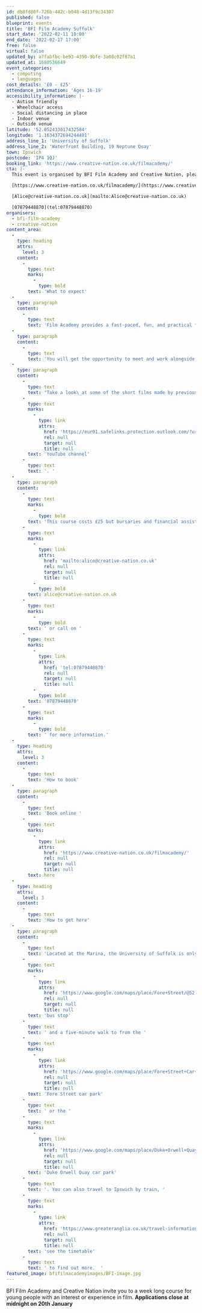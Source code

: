 ```yaml
---
id: db8fd80f-726b-442c-b048-4d13f9c34307
published: false
blueprint: events
title: 'BFI Film Academy Suffolk'
start_date: '2022-02-11 10:00'
end_date: '2022-02-17 17:00'
free: false
virtual: false
updated_by: a7fabfbc-be93-4390-9bfe-3a08c02f87a1
updated_at: 1680536649
event_categories:
  - computing
  - languages
cost_details: '£0 - £25'
attendance_information: 'Ages 16-19'
accessibility_information: |-
  - Autism friendly
  - Wheelchair access
  - Social distancing in place
  - Indoor venue
  - Outside venue
latitude: '52.052433017432584'
longitude: '1.1634372694244481'
address_line_1: 'University of Suffolk'
address_line_2: 'Waterfront Building, 19 Neptune Quay'
town: Ipswich
postcode: 'IP4 1QJ'
booking_link: 'https://www.creative-nation.co.uk/filmacademy/'
cta: |-
  This event is organised by BFI Film Academy and Creative Nation, please contact Alice Whitney:

  [https://www.creative-nation.co.uk/filmacademy/](https://www.creative-nation.co.uk/filmacademy/)

  [Alice@creative-nation.co.uk](mailto:Alice@creative-nation.co.uk)

  [07879448870](tel:07879448870)
organisers:
  - bfi-film-academy
  - creative-nation
content_area:
  -
    type: heading
    attrs:
      level: 3
    content:
      -
        type: text
        marks:
          -
            type: bold
        text: 'What to expect'
  -
    type: paragraph
    content:
      -
        type: text
        text: 'Film Academy provides a fast-paced, fun, and practical filmmaking experience, designed for young people with some demonstrable interest and/or experience in film. The academy brings together a combination of film-making workshops, to develop practical skills. '
  -
    type: paragraph
    content:
      -
        type: text
        text: 'You will get the opportunity to meet and work alongside industry professionals from across disciplines, including writing and directing through to production, sound design, editing, and camera operation. Additionally, you will get the chance to network with other young film fans from across the region. Above all, you can get your Bronze Arts Award and become part of the Film Academy alumni, which provides access to exclusive opportunities!'
  -
    type: paragraph
    content:
      -
        type: text
        text: "Take a look\_at some of the short films made by previous participants in the region on the dedicated\_"
      -
        type: text
        marks:
          -
            type: link
            attrs:
              href: 'https://eur01.safelinks.protection.outlook.com/?url=https%3A%2F%2Fwww.youtube.com%2Fchannel%2FUCr1pEVFEwyYDSCoRjarVWwg&data=05%7C01%7CMELISSA.MATTHEWS%40SUFFOLKLIBRARIES.CO.UK%7C64350b9ae6d340128f6308daf2f17b6e%7Cba2d8c75b97144788560022993cfef27%7C0%7C0%7C638089416246946553%7CUnknown%7CTWFpbGZsb3d8eyJWIjoiMC4wLjAwMDAiLCJQIjoiV2luMzIiLCJBTiI6Ik1haWwiLCJXVCI6Mn0%3D%7C3000%7C%7C%7C&sdata=GJgCSyNNI4MxP1PhthJ37bGeJQxpKI%2FCuovvj2fTjBQ%3D&reserved=0'
              rel: null
              target: null
              title: null
        text: 'YouTube channel'
      -
        type: text
        text: '. '
  -
    type: paragraph
    content:
      -
        type: text
        marks:
          -
            type: bold
        text: 'This course costs £25 but bursaries and financial assistance are available for any applicants that require it. Please contact Alice at '
      -
        type: text
        marks:
          -
            type: link
            attrs:
              href: 'mailto:alice@creative-nation.co.uk'
              rel: null
              target: null
              title: null
          -
            type: bold
        text: alice@creative-nation.co.uk
      -
        type: text
        marks:
          -
            type: bold
        text: ' or call on '
      -
        type: text
        marks:
          -
            type: link
            attrs:
              href: 'tel:07879448870'
              rel: null
              target: null
              title: null
          -
            type: bold
        text: '07879448870'
      -
        type: text
        marks:
          -
            type: bold
        text: ' for more information.'
  -
    type: heading
    attrs:
      level: 3
    content:
      -
        type: text
        text: 'How to book'
  -
    type: paragraph
    content:
      -
        type: text
        text: 'Book online '
      -
        type: text
        marks:
          -
            type: link
            attrs:
              href: 'https://www.creative-nation.co.uk/filmacademy/'
              rel: null
              target: null
              title: null
        text: here
  -
    type: heading
    attrs:
      level: 3
    content:
      -
        type: text
        text: 'How to get here'
  -
    type: paragraph
    content:
      -
        type: text
        text: 'Located at the Marina, the University of Suffolk is only a two-minute walk from a '
      -
        type: text
        marks:
          -
            type: link
            attrs:
              href: 'https://www.google.com/maps/place/Fore+Street/@52.0525463,1.1631282,17.26z/data=!4m22!1m16!4m15!1m6!1m2!1s0x47d99f811ee436fd:0x38bf70984c41dc38!2sUniversity+of+Suffolk,+Neptune+Quay,+Ipswich!2m2!1d1.1628862!2d52.0522943!1m6!1m2!1s0x47d9a02a0df00509:0x450b0c20c585159a!2sFore+Street+Car+Park!2m2!1d1.1609043!2d52.0539588!3e2!3m4!1s0x47d99f80b12768d3:0x669889d8fae8303d!8m2!3d52.053398!4d1.162684'
              rel: null
              target: null
              title: null
        text: 'bus stop'
      -
        type: text
        text: ' and a five-minute walk to from the '
      -
        type: text
        marks:
          -
            type: link
            attrs:
              href: 'https://www.google.com/maps/place/Fore+Street+Car+Park/@52.0538104,1.1612722,18.46z/data=!4m12!1m6!3m5!1s0x47d99f871a4b3a97:0x39cb00398149fbd3!2sDuke+Orwell+Quay+car+park!8m2!3d52.0509309!4d1.1641632!3m4!1s0x47d9a02a0df00509:0x450b0c20c585159a!8m2!3d52.0539588!4d1.1609043'
              rel: null
              target: null
              title: null
        text: 'Fore Street car park'
      -
        type: text
        text: ' or the '
      -
        type: text
        marks:
          -
            type: link
            attrs:
              href: 'https://www.google.com/maps/place/Duke+Orwell+Quay+car+park/@52.0509309,1.162127,17z/data=!3m1!4b1!4m5!3m4!1s0x47d99f871a4b3a97:0x39cb00398149fbd3!8m2!3d52.0509309!4d1.1641632'
              rel: null
              target: null
              title: null
        text: 'Duke Orwell Quay car park'
      -
        type: text
        text: '. You can also travel to Ipswich by train, '
      -
        type: text
        marks:
          -
            type: link
            attrs:
              href: 'https://www.greateranglia.co.uk/travel-information/station-information/ips'
              rel: null
              target: null
              title: null
        text: 'see the timetable'
      -
        type: text
        text: ' to find out more.  '
featured_image: bfifilmacademyimages/BFI-image.jpg
---
```

BFI Film Academy and Creative Nation invite you to a week long course for young people with an interest or experience in film. **Applications close at midnight on 20th January**